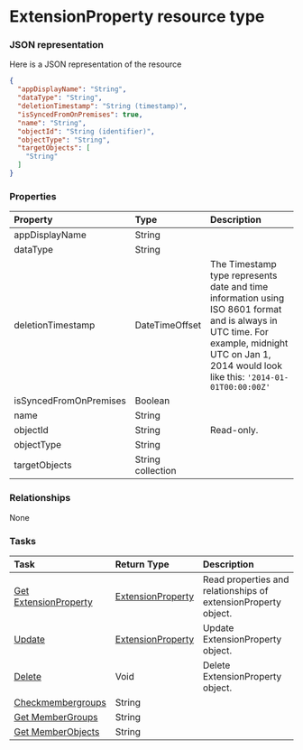 # ExtensionProperty resource type



### JSON representation

Here is a JSON representation of the resource

<!-- {
  "blockType": "resource",
  "optionalProperties": [

  ],
  "@odata.type": "microsoft.graph.ExtensionProperty"
}-->

```json
{
  "appDisplayName": "String",
  "dataType": "String",
  "deletionTimestamp": "String (timestamp)",
  "isSyncedFromOnPremises": true,
  "name": "String",
  "objectId": "String (identifier)",
  "objectType": "String",
  "targetObjects": [
    "String"
  ]
}

```
### Properties
| Property	   | Type	|Description|
|:---------------|:--------|:----------|
|appDisplayName|String||
|dataType|String||
|deletionTimestamp|DateTimeOffset|The Timestamp type represents date and time information using ISO 8601 format and is always in UTC time. For example, midnight UTC on Jan 1, 2014 would look like this: `'2014-01-01T00:00:00Z'`|
|isSyncedFromOnPremises|Boolean||
|name|String||
|objectId|String| Read-only.|
|objectType|String||
|targetObjects|String collection||

### Relationships
None


### Tasks

| Task		   | Return Type	|Description|
|:---------------|:--------|:----------|
|[Get ExtensionProperty](../api/extensionproperty_get.md) | [ExtensionProperty](extensionproperty.md) |Read properties and relationships of extensionProperty object.|
|[Update](../api/extensionproperty_update.md) | [ExtensionProperty](extensionproperty.md)	|Update ExtensionProperty object. |
|[Delete](../api/extensionproperty_delete.md) | Void	|Delete ExtensionProperty object. |
|[Checkmembergroups](../api/extensionproperty_checkmembergroups.md)|String||
|[Get MemberGroups](../api/extensionproperty_getmembergroups.md)|String||
|[Get MemberObjects](../api/extensionproperty_getmemberobjects.md)|String||

<!-- uuid: 661dfa3d-5d45-41db-a831-d1153cee6423
2015-10-16 21:10:49 UTC -->
<!-- {
  "type": "#page.annotation",
  "description": "ExtensionProperty resource",
  "keywords": "",
  "section": "documentation",
  "tocPath": ""
}-->